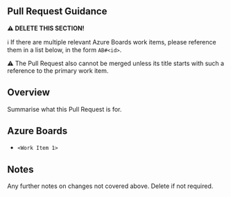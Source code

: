 ## Pull Request Guidance

**⚠ DELETE THIS SECTION!**

ℹ If there are multiple relevant Azure Boards work items, please reference them in a list below, in the form `AB#<id>`.

⚠ The Pull Request also cannot be merged unless its title starts with such a reference to the primary work item.

## Overview

Summarise what this Pull Request is for.

## Azure Boards

- `<Work Item 1>`

## Notes

Any further notes on changes not covered above. Delete if not required.
